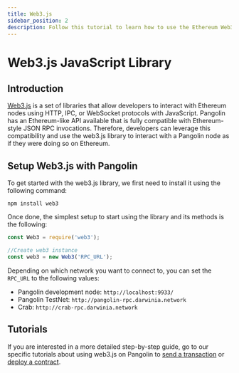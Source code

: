 ```yaml
---
title: Web3.js
sidebar_position: 2
description: Follow this tutorial to learn how to use the Ethereum Web3 JavaScript Library to deploy Solidity smart contracts to Pangolin.
---
```

# Web3.js JavaScript Library

## Introduction

[Web3.js](https://web3js.readthedocs.io/) is a set of libraries that allow developers to interact with Ethereum nodes using HTTP, IPC, or WebSocket protocols with JavaScript. Pangolin has an Ethereum-like API available that is fully compatible with Ethereum-style JSON RPC invocations. Therefore, developers can leverage this compatibility and use the web3.js library to interact with a Pangolin node as if they were doing so on Ethereum.

## Setup Web3.js with Pangolin

To get started with the web3.js library, we first need to install it using the following command:

```
npm install web3
```

Once done, the simplest setup to start using the library and its methods is the following:

```js
const Web3 = require('web3');

//Create web3 instance
const web3 = new Web3('RPC_URL');
```

Depending on which network you want to connect to, you can set the `RPC_URL` to the following values:

 - Pangolin development node: `http://localhost:9933/`
 - Pangolin TestNet: `http://pangolin-rpc.darwinia.network`
 - Crab: `http://crab-rpc.darwinia.network`

## Tutorials

If you are interested in a more detailed step-by-step guide, go to our specific tutorials about using web3.js on Pangolin to [send a transaction](/builders/interact/eth-libraries/send-transaction/) or [deploy a contract](/builders/interact/eth-libraries/deploy-contract/).

